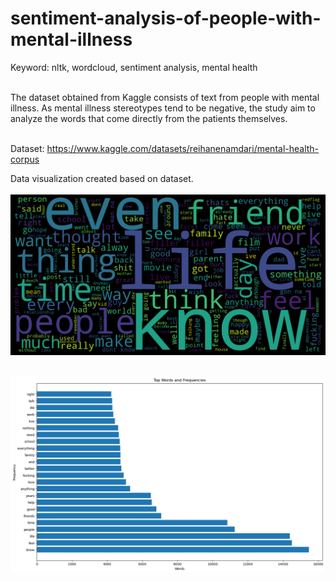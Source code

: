 # sentiment-analysis-of-people-with-mental-illness

Keyword: nltk, wordcloud, sentiment analysis, mental health <br><br>

The dataset obtained from Kaggle consists of text from people with mental illness. As mental illness stereotypes tend to be negative, the study aim to analyze the words that come directly from the patients themselves.<br><br>

Dataset: https://www.kaggle.com/datasets/reihanenamdari/mental-health-corpus

Data visualization created based on dataset. <br><br>
<img src="sentiment.png" alt="Most frequent Words Mentioned in Text"> <br><br>

<img src="graph sentiment.png" alt="Top Words Mentioned in Text">

